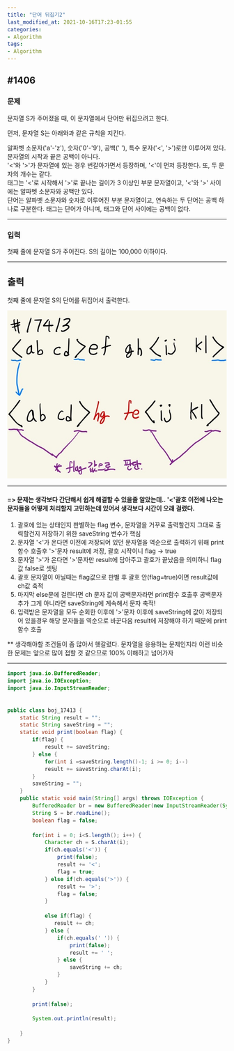 ```yaml
---
title: "단어 뒤집기2"
last_modified_at: 2021-10-16T17:23-01:55
categories:
- Algorithm
tags:
- Algorithm
---
```


## #1406

### 문제

문자열 S가 주어졌을 때, 이 문자열에서 단어만 뒤집으려고 한다.

먼저, 문자열 S는 아래와과 같은 규칙을 지킨다.

알파벳 소문자('a'-'z'), 숫자('0'-'9'), 공백(' '), 특수 문자('<', '>')로만 이루어져 있다.  
문자열의 시작과 끝은 공백이 아니다.  
'<'와 '>'가 문자열에 있는 경우 번갈아가면서 등장하며, '<'이 먼저 등장한다. 또, 두 문자의 개수는 같다.  
태그는 '<'로 시작해서 '>'로 끝나는 길이가 3 이상인 부분 문자열이고, '<'와 '>' 사이에는 알파벳 소문자와 공백만 있다.  
단어는 알파벳 소문자와 숫자로 이루어진 부분 문자열이고, 연속하는 두 단어는 공백 하나로 구분한다. 태그는 단어가 아니며, 태그와 단어 사이에는 공백이 없다.

---

### 입력

첫째 줄에 문자열 S가 주어진다. S의 길이는 100,000 이하이다.

---

## 출력

첫째 줄에 문자열 S의 단어를 뒤집어서 출력한다.

![17413](/assets/image/algo/17413.jpg)

---

#### => 문제는 생각보다 간단해서 쉽게 해결할 수 있을줄 알았는데.. '<'괄호 이전에 나오는 문자들을 어떻게 처리할지 고민하는데 있어서 생각보다 시간이 오래 걸렸다.

1. 괄호에 있는 상태인지 판별하는 flag 변수, 문자열을 거꾸로 출력할건지 그대로 출력할건지 저장하기 위한 saveString 변수가 핵심
2. 문자열 '<'가 온다면 이전에 저장되어 있던 문자열을 역순으로 출력하기 위해 print함수 호출후 '>'문자 result에 저장, 괄호 시작이니 flag -> true
3. 문자열 '>'가 온다면 '>'문자만 result에 담아주고 괄호가 끝났음을 의미하니 flag 값 false로 셋팅
4. 괄호 문자열이 아닐때는 flag값으로 판별 후 괄호 안(flag=true)이면 result값에 ch값 축적
5. 마지막 else문에 걸린다면 ch 문자 값이 공백문자라면 print함수 호출후 공백문자 추가 그게 아니라면 saveString에 계속해서 문자 축적!
6. 입력받은 문자열을 모두 순회한 이후에 '>'문자 이후에 saveString에 값이 저장되어 있을경우 해당 문자들을 역순으로 바꾼다음 result에 저장해야 하기 때문에 print함수 호출  

** 생각해야할 조건들이 좀 많아서 헷갈렸다. 문자열을 응용하는 문제인지라 이런 비슷한 문제는 앞으로 많이 접할 것 같으므로 100% 이해하고 넘어가자

---

```java
import java.io.BufferedReader;
import java.io.IOException;
import java.io.InputStreamReader;


public class boj_17413 {
    static String result = "";
    static String saveString = "";
    static void print(boolean flag) {
        if(flag) {
            result += saveString;
        } else {
            for(int i =saveString.length()-1; i >= 0; i--)
            result += saveString.charAt(i);
        }
        saveString = "";
    }
    public static void main(String[] args) throws IOException {
        BufferedReader br = new BufferedReader(new InputStreamReader(System.in));
        String S = br.readLine();
        boolean flag = false;

        for(int i = 0; i<S.length(); i++) {
            Character ch = S.charAt(i);
            if(ch.equals('<')) {
                print(false);
                result += '<';
                flag = true;
            } else if(ch.equals('>')) {
                result += '>';
                flag = false;
            }

            else if(flag) {
               result += ch;
            } else {
                if(ch.equals(' ')) {
                    print(false);
                    result += ' ';
                } else {
                    saveString += ch;
                }
            }
        }

        print(false);

        System.out.println(result);

    }
}
```